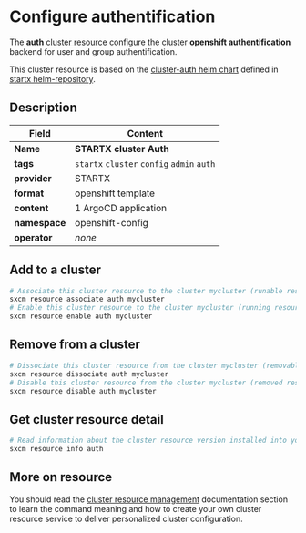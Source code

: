 # Configure authentification

The **auth** [cluster resource](../../4-cluster-resources) configure the cluster **openshift authentification** backend for user and group authentification.

This cluster resource is based on the [cluster-auth helm chart](https://helm-repository.readthedocs.io/en/latest/charts/cluster-auth) defined in [startx helm-repository](https://helm-repository.readthedocs.io).

## Description

| Field         | Content                                    |
| ------------- | ------------------------------------------ |
| **Name**      | **STARTX cluster Auth**                    |
| **tags**      | `startx` `cluster` `config` `admin` `auth` |
| **provider**  | STARTX                                     |
| **format**    | openshift template                         |
| **content**   | 1 ArgoCD application                       |
| **namespace** | openshift-config                           |
| **operator**  | _none_                                     |

## Add to a cluster

```bash
# Associate this cluster resource to the cluster mycluster (runable resource)
sxcm resource associate auth mycluster
# Enable this cluster resource to the cluster mycluster (running resource)
sxcm resource enable auth mycluster
```

## Remove from a cluster

```bash
# Dissociate this cluster resource from the cluster mycluster (removable resource)
sxcm resource dissociate auth mycluster
# Disable this cluster resource from the cluster mycluster (removed resource)
sxcm resource disable auth mycluster
```

## Get cluster resource detail

```bash
# Read information about the cluster resource version installed into your host (local)
sxcm resource info auth
```

## More on resource

You should read the [cluster resource management](../../4-cluster-resources) documentation section to learn the command
meaning and how to create your own cluster resource service to deliver personalized cluster configuration.
